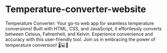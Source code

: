 # Temperature-converter-website
Temperature Converter: Your go-to web app for seamless temperature conversions! Built with HTML, CSS, and JavaScript, it effortlessly converts between Celsius, Fahrenheit, and Kelvin. Experience convenience and accuracy with this user-friendly tool. Join us in embracing the power of temperature conversion! 🌡️💻🔁
